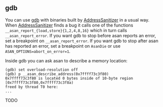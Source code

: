 ## gdb
You can use [gdb](http://www.gnu.org/software/gdb/) with
binaries built by [AddressSanitizer](AddressSanitizer) in a usual way.
When [AddressSanitizer](AddressSanitizer) finds a bug it calls one of the functions `__asan_report_{load,store}{1,2,4,8,16}`
which in turn calls `__asan_report_error`.
If you want gdb to stop before asan reports an error, set a breakpoint on `__asan_report_error`.
If you want gdb to stop after asan has reported an error, set a breakpoint on `AsanDie` or use `ASAN_OPTIONS=abort_on_error=1`.

Inside gdb you can ask asan to describe a memory location:
```
(gdb) set overload-resolution off
(gdb) p __asan_describe_address(0x7ffff73c3f80)
0x7ffff73c3f80 is located 0 bytes inside of 10-byte region [0x7ffff73c3f80,0x7ffff73c3f8a)
freed by thread T0 here: 
...
```

TODO